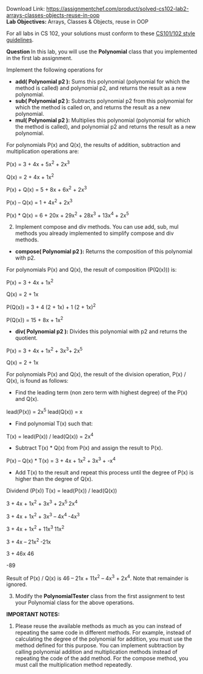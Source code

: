 Download Link: https://assignmentchef.com/product/solved-cs102-lab2-arrays-classes-objects-reuse-in-oop
<br>
<strong>Lab Objectives: </strong>Arrays, Classes &amp; Objects, reuse in OOP​

For all labs in CS 102, your solutions must conform to these <a href="http://www.cs.bilkent.edu.tr/~adayanik/cs101/practicalwork/styleguidelines.htm">CS101/102 style guideline</a>​ <a href="http://www.cs.bilkent.edu.tr/~adayanik/cs101/practicalwork/styleguidelines.htm">s</a>.​

<strong>Question </strong>In​ this lab, you will use the <strong>Polynomial</strong>​ class​ that you implemented in the first lab assignment.

Implement the following operations for

<ul>

 <li><strong>add( Polynomial p2 ):</strong>​ Sums this polynomial (polynomial for which the method​ is called) and polynomial p2, and returns the result as a new polynomial.</li>

 <li><strong>sub( Polynomial p2 ):</strong>​ Subtracts polynomial p2 from this polynomial for which​ the method is called on, and returns the result as a new polynomial.</li>

 <li><strong>mul( Polynomial p2 ):</strong>​ Multiplies this polynomial (polynomial for which the​ method is called), and polynomial p2 and returns the result as a new polynomial.</li>

</ul>

For polynomials P(x) and Q(x), the results of addition, subtraction and multiplication operations are:

P(x) = 3 + 4x + 5x​<sup>2</sup><sup>​</sup> + 2x<sup>3</sup>​

Q(x) = 2 + 4x + 1x<sup>2</sup>​

P(x) + Q(x) = 5 + 8x + 6x​<sup>2</sup><sup>​</sup> + 2x<sup>3</sup>​

P(x) – Q(x) = 1 + 4x​<sup>2</sup><sup>​</sup> + 2x<sup>3</sup>​

P(x) * Q(x) = 6 + 20x + 29x​<sup>2</sup><sup>​</sup> + 28x<sup>3</sup>​ <sup>​</sup> + 13x​<sup>4</sup><sup>​</sup> + 2x<sup>5</sup>​

<ol start="2">

 <li>Implement compose and div methods. You can use add, sub, mul methods you already implemented to simplify compose and div methods.</li>

</ol>

<ul>

 <li><strong>compose( Polynomial p2 ):</strong>​ Returns the composition of this polynomial with p2.​</li>

</ul>

For polynomials P(x) and Q(x), the result of composition (P(Q(x))) is:

P(x) = 3 + 4x + 1x<sup>2</sup>​

Q(x) = 2 + 1x




P(Q(x)) = 3 + 4 (2 + 1x) + 1 (2 + 1x)<sup>2</sup>​

P(Q(x)) = 15 + 8x + 1x<sup>2</sup>​




<ul>

 <li><strong>div( Polynomial p2 ):</strong>​ Divides this polynomial with p2 and returns the quotient.​</li>

</ul>




P(x) = 3 + 4x + 1x​<sup>2</sup><sup>​</sup> + 3x​<sup>3</sup><sup>​</sup> + 2x<sup>5</sup>​

Q(x) = 2 + 1x




For polynomials P(x) and Q(x), the result of the division operation, P(x) / Q(x), is found as follows:




<ul>

 <li>Find the leading term (non zero term with highest degree) of the P(x) and Q(x).</li>

</ul>




lead(P(x)) = 2x<sup>5</sup>​ lead(Q(x)) = x




<ul>

 <li>Find polynomial T(x) such that:</li>

</ul>




T(x) = lead(P(x)) / lead(Q(x)) = 2x<sup>4</sup>​

<ul>

 <li>Subtract T(x) * Q(x) from P(x) and assign the result to P(x).</li>

</ul>

P(x) – Q(x) * T(x) = 3 + 4x + 1x​<sup>2</sup><sup>​</sup> + 3x​<sup>3</sup><sup>​</sup> + -x​<sup>4 </sup>

<ul>

 <li>Add T(x) to the result and repeat this process until the degree of P(x) is higher than the degree of Q(x).</li>

</ul>




Dividend (P(x))                                 T(x) = lead(P(x)) / lead(Q(x))

3 + 4x + 1x​<sup>2</sup><sup>​</sup> + 3x​<sup>3</sup><sup>​</sup> + 2x​<sup>5                                           </sup>2x<sup>4</sup>​

3 + 4x + 1x​<sup>2</sup><sup>​</sup> + 3x​<sup>3</sup><sup>​</sup> – 4x​<sup>4                                             </sup>-4x<sup>3</sup>​

3 + 4x + 1x​<sup>2</sup><sup>​</sup> + 11x​<sup>3                                                         </sup>11x<sup>2</sup>​

3 + 4x – 21x​<sup>2                                                                            </sup>-21x

3 + 46x                                              46

-89




Result of P(x) / Q(x) is 46 – 21x + 11x​<sup>2</sup><sup>​</sup> – 4x​<sup>3</sup><sup>​</sup> + 2x​<sup>4</sup><sup>​</sup>. Note that remainder is ignored.




<ol start="3">

 <li>Modify the <strong>PolynomialTester</strong>​ class from the first assignment to test your Polynomial​ class for the above operations.</li>

</ol>

<strong>IMPORTANT NOTES: </strong>

<ol>

 <li>Please reuse the available methods as much as you can instead of repeating the same code in different methods. For example, instead of calculating the degree of the polynomial for addition, you must use the method defined for this purpose. You can implement subtraction by calling polynomial addition and multiplication methods instead of repeating the code of the add method. For the compose method, you must call the multiplication method repeatedly.</li>

</ol>

<strong> </strong>